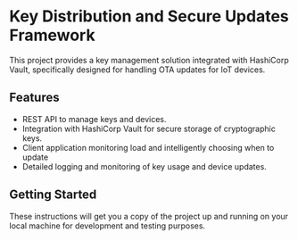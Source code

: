 # Key Distribution and Secure Updates Framework

This project provides a key management solution integrated with HashiCorp Vault, specifically designed for handling OTA updates for IoT devices.

## Features
- REST API to manage keys and devices.
- Integration with HashiCorp Vault for secure storage of cryptographic keys.
- Client application monitoring load and intelligently choosing when to update 
- Detailed logging and monitoring of key usage and device updates.

## Getting Started
These instructions will get you a copy of the project up and running on your local machine for development and testing purposes.

